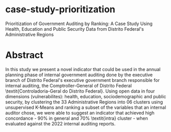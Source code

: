 # case-study-prioritization
Prioritization of Government Auditing by Ranking: A Case Study Using Health, Education and Public Security Data from Distrito Federal's Administrative Regions

# Abstract

In this study we present a novel indicator that could be used in the annual planning phase of internal government auditing done by the executive branch of Distrito Federal's executive government branch responsible for internal auditing, the Comptroller-General of Distrito Federal \textit{Controladoria-Geral do Distrito Federal}. Using open data in four dimensions (vulnerabilites): health, education, sociodemographic and public security, by clustering the 33 Administrative Regions into 06 clusters using unsupervised K-Means and ranking a subset of the variables that an internal auditor chose, we were able to suggest an indicator that achieved high concordance - 90\% in general and 70\% \textit{intra} cluster - when evaluated against the 2022 internal auditing reports.

